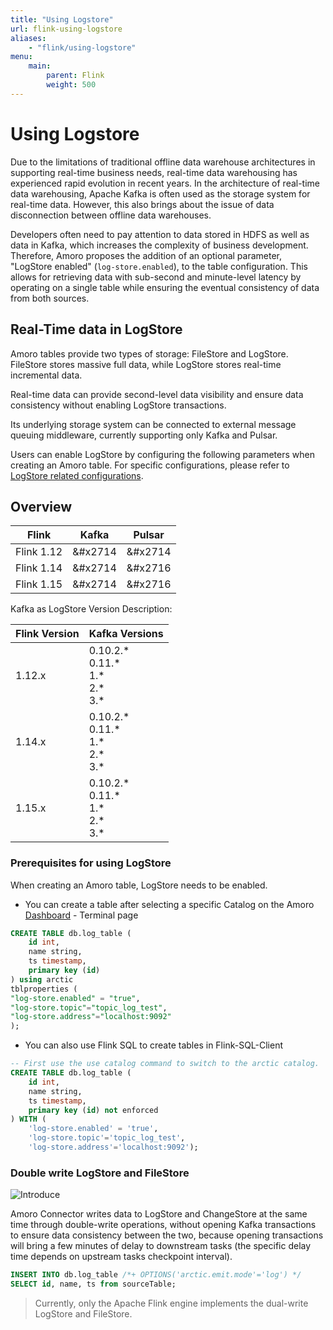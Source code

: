 ```yaml
---
title: "Using Logstore"
url: flink-using-logstore
aliases:
    - "flink/using-logstore"
menu:
    main:
        parent: Flink
        weight: 500
---
```

# Using Logstore
Due to the limitations of traditional offline data warehouse architectures in supporting real-time business needs, real-time data warehousing has experienced rapid evolution in recent years. In the architecture of real-time data warehousing, Apache Kafka is often used as the storage system for real-time data. However, this also brings about the issue of data disconnection between offline data warehouses.

Developers often need to pay attention to data stored in HDFS as well as data in Kafka, which increases the complexity of business development. Therefore, Amoro proposes the addition of an optional parameter, "LogStore enabled" (`log-store.enabled`), to the table configuration. This allows for retrieving data with sub-second and minute-level latency by operating on a single table while ensuring the eventual consistency of data from both sources.

## Real-Time data in LogStore
Amoro tables provide two types of storage: FileStore and LogStore. FileStore stores massive full data, while LogStore stores real-time incremental data.

Real-time data can provide second-level data visibility and ensure data consistency without enabling LogStore transactions.

Its underlying storage system can be connected to external message queuing middleware, currently supporting only Kafka and Pulsar.

Users can enable LogStore by configuring the following parameters when creating an Amoro table. For specific configurations, please refer to [LogStore related configurations](../configurations/#logstore-configurations).

## Overview

|	Flink    |	Kafka    |  Pulsar	|	
|-----	|-----	|-----	|			
|	Flink 1.12	|	&#x2714	|	&#x2714	|
|	Flink 1.14	|	&#x2714	|	&#x2716	|
|	Flink 1.15	|	&#x2714	|	&#x2716	|

Kafka as LogStore Version Description:

| Flink Version | Kafka Versions |
|---------------|  ----------------- |
| 1.12.x        | 0.10.2.\*<br> 0.11.\*<br> 1.\*<br> 2.\*<br> 3.\*            | 
| 1.14.x        | 0.10.2.\*<br> 0.11.\*<br> 1.\*<br> 2.\*<br> 3.\*            | 
| 1.15.x        | 0.10.2.\*<br> 0.11.\*<br> 1.\*<br> 2.\*<br> 3.\*            | 



### Prerequisites for using LogStore

When creating an Amoro table, LogStore needs to be enabled.

- You can create a table after selecting a specific Catalog on the Amoro [Dashboard](http://localhost:1630) - Terminal page

```sql
CREATE TABLE db.log_table (
    id int,
    name string,
    ts timestamp,
    primary key (id)
) using arctic
tblproperties (
"log-store.enabled" = "true",
"log-store.topic"="topic_log_test",
"log-store.address"="localhost:9092"
);
```

- You can also use Flink SQL to create tables in Flink-SQL-Client

```sql
-- First use the use catalog command to switch to the arctic catalog.
CREATE TABLE db.log_table (
    id int,
    name string,
    ts timestamp,
    primary key (id) not enforced
) WITH (
    'log-store.enabled' = 'true',
    'log-store.topic'='topic_log_test',
    'log-store.address'='localhost:9092');
```

### Double write LogStore and FileStore

![Introduce](../images/flink/auto-writer.png)

Amoro Connector writes data to LogStore and ChangeStore at the same time through double-write operations, without opening Kafka transactions to ensure data consistency between the two, because opening transactions will bring a few minutes of delay to downstream tasks (the specific delay time depends on upstream tasks checkpoint interval).

```sql
INSERT INTO db.log_table /*+ OPTIONS('arctic.emit.mode'='log') */
SELECT id, name, ts from sourceTable;
```

> Currently, only the Apache Flink engine implements the dual-write LogStore and FileStore.
